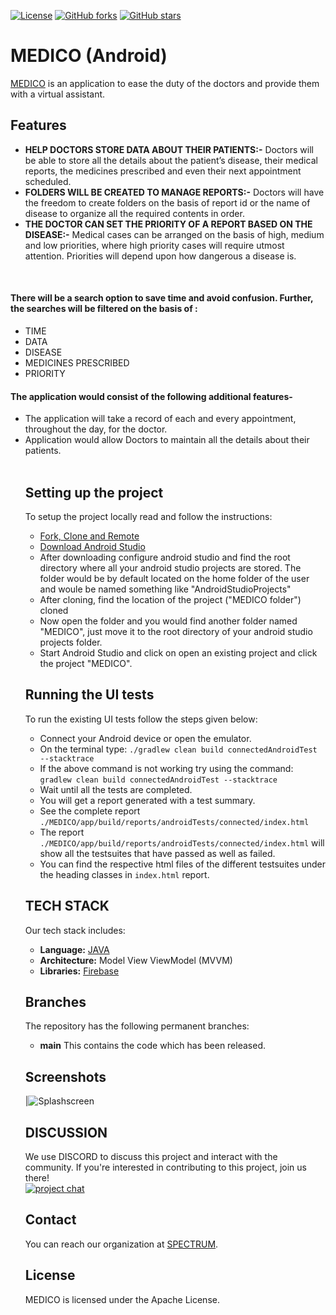 [![License](https://img.shields.io/badge/License-Apache%202.0-blue.svg)](https://opensource.org/licenses/Apache-2.0)
[![GitHub forks](https://img.shields.io/github/forks/Spectrum-CETB/MEDICO?style=social)](https://github.com/Spectrum-CETB/MEDICO/network)
[![GitHub stars](https://img.shields.io/github/stars/Spectrum-CETB/MEDICO?style=social)](https://github.com/Spectrum-CETB/MEDICO/stargazers)

# MEDICO (Android)

[MEDICO](https://github.com/Spectrum-CETB/MEDICO/) is an application to ease the duty of the doctors and provide them with a virtual assistant.

## Features
* **HELP DOCTORS STORE DATA ABOUT THEIR PATIENTS:-** Doctors will be able to store all the details about the patient’s disease, their medical reports, the medicines prescribed and even their next appointment scheduled.
* **FOLDERS WILL BE CREATED TO MANAGE REPORTS:-** Doctors will have the freedom to create folders on the basis of report id or the name of disease to organize all the required contents in order.
* **THE DOCTOR CAN SET THE PRIORITY OF A REPORT BASED ON THE DISEASE:-** Medical cases can be arranged on the basis of high, medium and low priorities, where high priority cases will require utmost attention. Priorities will depend upon how dangerous a disease is.
<br/>
<h4>There will be a search option to save time and avoid confusion. Further, the searches will be filtered on the basis of : </h4>
<ul>
  <li>TIME</li>
<li>DATA</li>
<li>DISEASE</li>
<li>MEDICINES PRESCRIBED</li>
<li>PRIORITY</li>
</ul>

<h4> The application would consist of the following additional features- </h4>
<ul>
  <li>The application will take a record of each and every appointment, throughout the day,  for the doctor.  
</li>
<li>Application would allow Doctors to maintain all the details about their patients.
</li>
<br/>
  
## Setting up the project

To setup the project locally read and follow the instructions:

 - [Fork, Clone and Remote](https://www.digitalocean.com/community/tutorials/fork-clone-make-changes-push-to-github)
 - [Download Android Studio](https://developer.android.com/studio?gclid=Cj0KCQiApY6BBhCsARIsAOI_GjZgTJ2PSFo4cW0M8losb8r6gVMxnYbnXQ7h3ypRfnXnH4NKZUmgfGwaAi8IEALw_wcB&gclsrc=aw.ds)
 - After downloading configure android studio and find the root directory where all your android studio projects are stored. The folder would be by default located    on the home folder of the user and woule be named something like "AndroidStudioProjects"
 - After cloning, find the location of the project ("MEDICO folder") cloned
 - Now open the folder and you would find another folder named "MEDICO", just move it to the root directory of your android studio projects folder.
 - Start Android Studio and click on open an existing project and click the project "MEDICO".



## Running the UI tests

To run the existing UI tests follow the steps given below:
* Connect your Android device or open the emulator.
* On the terminal type: `./gradlew clean build connectedAndroidTest --stacktrace`
* If the above command is not working try using the command: `gradlew clean build connectedAndroidTest --stacktrace`
* Wait until all the tests are completed.
* You will get a report generated with a test summary.
* See the complete report `./MEDICO/app/build/reports/androidTests/connected/index.html`
* The report `./MEDICO/app/build/reports/androidTests/connected/index.html` will show all the testsuites that have passed as well as failed.
* You can find the respective html files of the different testsuites under the heading classes in `index.html` report.

## TECH STACK

Our tech stack includes:
- **Language:** [JAVA](https://docs.oracle.com/en/java/)
- **Architecture:** Model View ViewModel (MVVM)
- **Libraries:** [Firebase](https://firebase.google.com/)

## Branches

The repository has the following permanent branches:

 * **main** This contains the code which has been released.


## Screenshots
|![Splashscreen](Screenshots/Splashscreen.png)

## DISCUSSION

We use DISCORD to discuss this project and interact with the community. If you're interested in contributing to this project, join us there!
<br/>
[![project chat](https://img.shields.io/badge/Discord-7289DA?style=for-the-badge&logo=discord&logoColor=white)](https://discord.gg/CjXEenvU)

## Contact

You can reach our organization at [SPECTRUM](https://spectrumcet.com/).

## License

MEDICO is licensed under the Apache License. 
